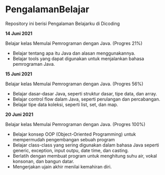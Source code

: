 # PengalamanBelajar
Repository ini berisi Pengalaman Belajarku di Dicoding


**14 Juni 2021**

Belajar kelas Memulai Pemrograman dengan Java. (Progres 21%)
  * Belajar tentang apa itu Java dan alasan menggunakannya.
  * Belajar tools yang dapat digunakan untuk menjalankan bahasa pemrograman Java.

**15 Juni 2021**

Belajar kelas Memulai Pemrograman dengan Java. (Progres 56%)
  * Belajar dasar-dasar Java, seperti struktur dasar, tipe data, dan array.
  * Belajar control flow dalam Java, seperti perulangan dan percabangan.
  * Belajar tipe data koleksi, seperti list, set, dan map.

**20 Juni 2021**

Belajar kelas Memulai Pemrograman dengan Java. (Progres 100%)

* Belajar konsep OOP (Object-Oriented Programming) untuk mempermudah pengembangan sebuah program
* Belajar class-class yang sering digunakan dalam bahasa Java seperti generic, exception, input outpu, date time, dan casting.
* Berlatih dengan membuat program untuk menghitung suhu air, vokal konsonan, dan bangun datar.
* Mengerjakan ujain akhir menilai kemahiran diri.
